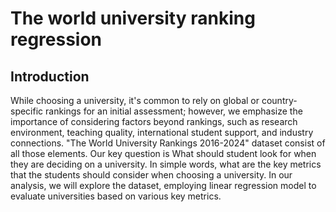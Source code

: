 # The world university ranking regression
## Introduction
While choosing a university, it's common to rely on global or country-specific rankings for an initial assessment; however, we emphasize the importance of considering factors beyond rankings, such as research environment, teaching quality, international student support, and industry connections. "The World University Rankings 2016-2024" dataset consist of all those elements. Our key question is What should student look for when they are deciding on a university. In simple words, what are the key metrics that the students should consider when choosing a university. In our analysis, we will explore the dataset, employing linear regression model to evaluate universities based on various key metrics.

